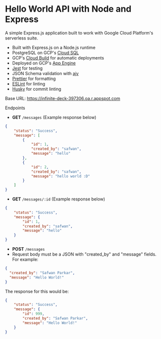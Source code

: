# Hello World API with Node and Express

A simple Express.js application built to work with Google Cloud Platform's serverless suite.

- Built with Express.js on a Node.js runtime
- PostgreSQL on GCP's [Cloud SQL](https://cloud.google.com/sql)
- GCP's [Cloud Build](https://cloud.google.com/build) for automatic deployments
- Deployed on GCP's [App Engine](https://cloud.google.com/appengine)
- [Jest](https://jestjs.io) for testing
- JSON Schema validation with [ajv](https://ajv.js.org/)
- [Prettier](https://prettier.io/) for formatting
- [ESLint](https://eslint.org/) for linting
- [Husky](https://typicode.github.io/husky/) for commit linting


Base URL: https://infinite-deck-397306.oa.r.appspot.com

Endpoints
- **GET** `/messages` (Example response below)
```json
{
    "status": "Success",
    "message": [
        {
            "id": 1,
            "created_by": "safwan",
            "message": "hello"
        },
        {
            "id": 2,
            "created_by": "safwan",
            "message": "hello world :D"
        }
    ]
}
```
- **GET** `/messages/:id` (Example response below)
```json
{
    "status": "Success",
    "message": {
        "id": 1,
        "created_by": "safwan",
        "message": "hello"
    }
}
```
- **POST** `/messages`
- Request body must be a JSON with "created_by" and "message" fields. For example:
```json
{
  "created_by": "Safwan Parkar",
  "message": "Hello World!"
}
```
The response for this would be:
```json
{
    "status": "Success",
    "message": {
        "id": 999,
        "created_by": "Safwan Parkar",
        "message": "Hello World!"
    }
}
```
